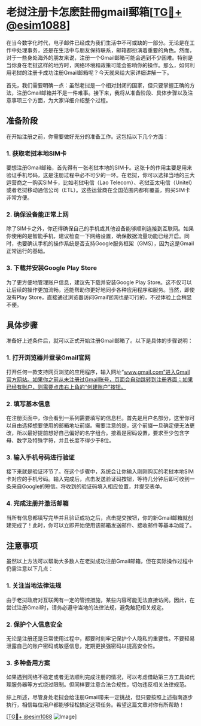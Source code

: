 # 老挝注册卡怎麽註冊gmail郵箱[[TG💪+ @esim1088](https://t.me/s/esim1088)]

在当今数字化时代，电子邮件已经成为我们生活中不可或缺的一部分。无论是在工作中处理事务，还是在生活中与朋友保持联系，邮箱都扮演着重要的角色。然而，对于一些身处海外的朋友来说，注册一个Gmail邮箱可能会遇到不少困难。特别是当你身在老挝这样的地方时，网络环境和政策可能会影响你的操作。那么，如何利用老挝的注册卡成功注册Gmail邮箱呢？今天就来给大家详细讲解一下。

首先，我们需要明确一点：虽然老挝是一个相对封闭的国家，但只要掌握正确的方法，注册Gmail邮箱并不是一件难事。接下来，我将从准备阶段、具体步骤以及注意事项三个方面，为大家详细介绍整个过程。

## 准备阶段

在开始注册之前，你需要做好充分的准备工作。这包括以下几个方面：

### 1. 获取老挝本地SIM卡

要想注册Gmail邮箱，首先得有一张老挝本地的SIM卡。这张卡的作用主要是用来验证手机号码，这是注册过程中必不可少的一环。在老挝，你可以选择当地的三大运营商之一购买SIM卡，比如老挝电信（Lao Telecom）、老挝亚太电信（Unitel）或者老挝移动通信公司（ETL）。这些运营商在全国范围内都有覆盖，购买SIM卡非常方便。

### 2. 确保设备能正常上网

除了SIM卡之外，你还得确保自己的手机或其他设备能够顺利连接到互联网。如果你使用的是智能手机，建议检查一下网络设置，确保数据流量功能已经开启。同时，也要确认手机的操作系统是否支持Google服务框架（GMS），因为这是Gmail正常运行的基础。

### 3. 下载并安装Google Play Store

为了更方便地管理账户信息，建议先下载并安装Google Play Store。这不仅可以让后续的操作更加流畅，还能帮助你更好地同步各种应用程序和服务。当然，即使没有Play Store，直接通过浏览器访问Gmail官网也是可行的，不过体验上会稍显不便。

## 具体步骤

准备好上述条件后，就可以正式开始注册Gmail邮箱了。以下是具体的步骤说明：

### 1. 打开浏览器并登录Gmail官网

打开任何一款支持网页浏览的应用程序，输入网址“www.gmail.com”进入Gmail官方网站。如果你之前从未注册过Gmail账号，页面会自动跳转到注册界面；如果已经有账户，则需要点击右上角的“创建账户”按钮。

### 2. 填写基本信息

在注册页面中，你会看到一系列需要填写的信息栏。首先是用户名部分，这里你可以自由选择想要使用的邮箱地址前缀。需要注意的是，这个前缀一旦确定便无法更改，所以最好提前想好自己偏好的名字组合。接着是密码设置，要求至少包含字母、数字及特殊字符，并且长度不得少于8位。

### 3. 输入手机号码进行验证

接下来就是验证环节了。在这个步骤中，系统会让你输入刚刚购买的老挝本地SIM卡对应的手机号码。输入完成后，点击发送验证码按钮，等待几分钟后即可收到一条来自Google的短信。将收到的验证码填入相应位置，并提交表单。

### 4. 完成注册并激活邮箱

当所有信息都填写完毕并且验证成功之后，点击提交按钮，你的新Gmail邮箱就创建完成了！此时，你可以立即开始使用该邮箱发送邮件、接收邮件等基本功能了。

## 注意事项

虽然以上方法可以帮助大多数人在老挝成功注册Gmail邮箱，但在实际操作过程中仍需注意以下几点：

### 1. 关注当地法律法规

由于老挝政府对互联网有一定的管控措施，某些内容可能无法直接访问。因此，在尝试注册Gmail时，请务必遵守当地的法律法规，避免触犯相关规定。

### 2. 保护个人信息安全

无论是注册还是日常使用过程中，都要时刻牢记保护个人隐私的重要性。不要轻易泄露自己的账户密码或敏感信息，定期更换强密码以提高安全性。

### 3. 多种备用方案

如果遇到网络不稳定或者无法顺利完成注册的情况，可以考虑借助第三方工具如代理服务器等方式绕过限制。但同样要注意合法合规性，切勿违反相关法律规范。

综上所述，尽管身处老挝会给注册Gmail带来一定挑战，但只要按照上述指南逐步执行，相信每位用户都能够轻松搞定这项任务。希望这篇文章对你有所帮助！

[[TG💪+ @esim1088](https://t.me/s/esim1088) ![Image](https://i.postimg.cc/4NQfJmqS/Snipaste-2025-05-13-00-14-12.png)]